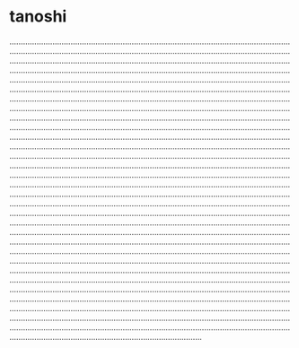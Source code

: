 # tanoshi
.........................................................................................................................................................................................................................................................................................................................................................................................................................................................................................................................................................................................................................................................................................................................................................................................................................................................................................................................................................................................................................................................................................................................................................................................................................................................................................................................................................................................................................................................................................................................................................................................................................................................................................................................................................................................................................................................................................................................................................................................................................................................................................................................................................................................................................................................................................................................................................................................................................................................................................................................................................................................................................................................................................................................................................................................................................................................................................................................................................................................................................................................................................................................................................................................................................................................................................................................................................................................................................................................................................................................................................................................................................................................................................................................................................................................................................................................................................................................................................................................................................................................................................